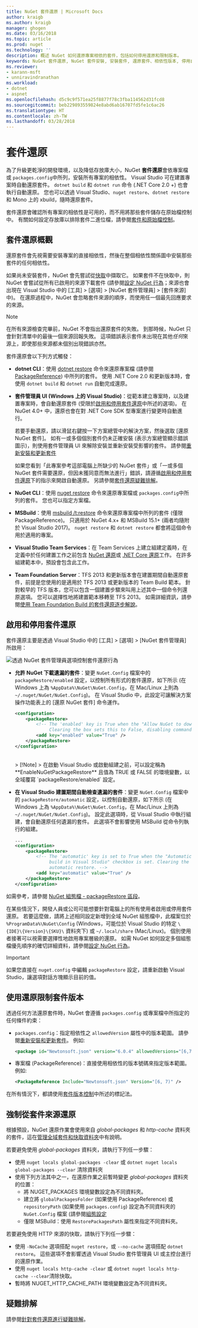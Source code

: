 ```yaml
---
title: NuGet 套件還原 | Microsoft Docs
author: kraigb
ms.author: kraigb
manager: ghogen
ms.date: 03/16/2018
ms.topic: article
ms.prod: nuget
ms.technology: ''
description: 概述 NuGet 如何還原專案相依的套件，包括如何停用還原和限制版本。
keywords: NuGet 套件還原, NuGet 套件安裝, 安裝套件, 還原套件、相依性版本, 停用自動還原, 限制套件版本
ms.reviewer:
- karann-msft
- unniravindranathan
ms.workload:
- dotnet
- aspnet
ms.openlocfilehash: d5c9c9f571ea25f8877f78c3fba114562d31fcd8
ms.sourcegitcommit: beb229893559824e8abd6ab16707fd5fe1c6ac26
ms.translationtype: HT
ms.contentlocale: zh-TW
ms.lasthandoff: 03/28/2018
---
```

# <a name="package-restore"></a>套件還原

為了升級更乾淨的開發環境，以及降低存放庫大小，NuGet **套件還原**會依專案檔或 `packages.config`中所列，安裝所有專案的相依性。 Visual Studio 可在建置專案時自動還原套件。 `dotnet build` 和 `dotnet run` 命令 (.NET Core 2.0 +) 也會執行自動還原。 您也可以透過 Visual Studio、`nuget restore`、`dotnet restore` 和 Mono 上的 xbuild，隨時還原套件。

套件還原會確認所有專案的相依性是可用的，而不用將那些套件儲存在原始檔控制中。 有關如何設定存放庫以排除套件二進位檔，請參閱[套件和原始檔控制](../consume-packages/packages-and-source-control.md)。

## <a name="package-restore-overview"></a>套件還原概觀

還原套件會先視需要安裝專案的直接相依性，然後在整個相依性關係圖中安裝那些套件的任何相依性。

如果尚未安裝套件，NuGet 會先嘗試從[快取](../consume-packages/managing-the-global-packages-and-cache-folders.md)中擷取它。 如果套件不在快取中，則 NuGet 會嘗試從所有已啟用的來源下載套件 (請參閱[設定 NuGet 行為](Configuring-NuGet-Behavior.md)；來源也會出現在 Visual Studio 中的 [工具] > [選項] > [NuGet 套件管理員] > [套件來源] 中)。 在還原過程中，NuGet 會忽略套件來源的順序，而使用任一個最先回應要求的來源。

> [!Note]
> 在所有來源檢查完畢前，NuGet 不會指出還原套件的失敗。 到那時候，NuGet 只會針對清單中的最後一個來源回報失敗。 這項錯誤表示套件未出現在其他*任何*來源上，即使那些來源都未個別出現錯誤亦然。

套件還原會以下列方式觸發：

- **dotnet CLI**：使用 [dotnet restore](/dotnet/core/tools/dotnet-restore?tabs=netcore2x) 命令來還原專案檔 (請參閱 [PackageReference](../consume-packages/package-references-in-project-files.md)) 中所列的套件。 使用 .NET Core 2.0 和更新版本時，會使用 `dotnet build` 和 `dotnet run` 自動完成還原。

- **套件管理員 UI (Windows 上的 Visual Studio)**：從範本建立專案時，以及建置專案時，會自動還原套件 (受限於[啟用和停用套件還原](#enabling-and-disabling-package-restore)中所述的選項)。 在 NuGet 4.0+ 中，還原也會在對 .NET Core SDK 型專案進行變更時自動進行。

    若要手動還原，請以滑鼠右鍵按一下方案總管中的解決方案，然後選取 [還原 NuGet 套件]。 如有一或多個個別套件仍未正確安裝 (表示方案總管顯示錯誤圖示)，則使用套件管理員 UI 來解除安裝並重新安裝受影響的套件。 請參閱[重新安裝和更新套件](../consume-packages/reinstalling-and-updating-packages.md)

    如果您看到「此專案參考這部電腦上所缺少的 NuGet 套件」或「一或多個 NuGet 套件需要還原，但因未獲同意而無法進行」錯誤，請遵循[啟用和停用套件還原](#enabling-and-disabling-package-restore)下的指示來開啟自動還原。 另請參閱[套件還原疑難排解](Package-restore-troubleshooting.md)。

- **NuGet CLI**：使用 [nuget restore](../tools/cli-ref-restore.md) 命令來還原專案檔或 `packages.config`中所列的套件。 您也可以指定方案檔。

- **MSBuild**：使用 [msbuild /t:restore](../reference/msbuild-targets.md#restore-target) 命令來還原專案檔中所列的套件 (僅限 PackageReference)。 只適用於 NuGet 4.x+ 和 MSBuild 15.1+ (兩者均隨附於 Visual Studio 2017)。 `nuget restore` 和 `dotnet restore` 都會將這個命令用於適用的專案。

- **Visual Studio Team Services**：在 Team Services 上建立組建定義時，在定義中於任何建置工作之前包含 [NuGet 還原](/vsts/build-release/tasks/package/nuget#restore-nuget-packages)或 [.NET Core 還原](/vsts/build-release/tasks/build/dotnet-core#restore-nuget-packages)工作。 在許多組建範本中，預設會包含此工作。

- **Team Foundation Server**：TFS 2013 和更新版本會在建置期間自動還原套件，前提是您使用的是適用於 TFS 2013 或更新版本的 Team Build 範本。 針對較早的 TFS 版本，您可以包含一個建置步驟來叫用上述其中一個命令列還原選項。 您可以選擇性地將建置範本移轉至 TFS 2013。 如需詳細資訊，請參閱[使用 Team Foundation Build 的套件還原逐步解說](../consume-packages/team-foundation-build.md)。

## <a name="enabling-and-disabling-package-restore"></a>啟用和停用套件還原

套件還原主要是透過 Visual Studio 中的 [工具] > [選項] > [NuGet 套件管理員] 所啟用：

![透過 NuGet 套件管理員選項控制套件還原行為](media/Restore-01-AutoRestoreOptions.png)

- **允許 NuGet 下載遺漏的套件**：變更 `NuGet.Config` 檔案中的 `packageRestore/enabled` 設定，以控制所有形式的套件還原，如下所示 (在 Windows 上為 `%AppData%\NuGet\NuGet.Config`，在 Mac/Linux 上則為 `~/.nuget/NuGet/NuGet.Config`)。 在 Visual Studio 中，此設定可讓解決方案操作功能表上的 [還原 NuGet 套件] 命令運作。

    ```xml
    <configuration>
        <packageRestore>
            <!-- The 'enabled' key is True when the "Allow NuGet to download missing packages" checkbox is set.
                 Clearing the box sets this to False, disabling command-line, automatic, and MSBuild-Integrated restore. -->
            <add key="enabled" value="True" />
        </packageRestore>
    </configuration>
    ```
    <br/>
    > [!Note]
    >  在啟動 Visual Studio 或啟動組建之前，可以設定稱為 **EnableNuGetPackageRestore** 且值為 TRUE 或 FALSE 的環境變數，以全域覆寫 `packageRestore/enabled` 設定。

- **在 Visual Studio 建置期間自動檢查遺漏的套件**：變更 `NuGet.Config` 檔案中的 `packageRestore/automatic` 設定，以控制自動還原，如下所示 (在 Windows 上為 `%AppData%\NuGet\NuGet.Config`，在 Mac/Linux 上則為 `~/.nuget/NuGet/NuGet.Config`)。 設定此選項時，從 Visual Studio 中執行組建，會自動還原任何遺漏的套件。 此選項不會影響使用 MSBuild 從命令列執行的組建。

    ```xml
    ...
    <configuration>
        <packageRestore>
            <!-- The 'automatic' key is set to True when the "Automatically check for missing packages during
                 build in Visual Studio" checkbox is set. Clearing the box sets this to False and disables
                 automatic restore. -->
            <add key="automatic" value="True" />
        </packageRestore>
    </configuration>
    ```

如需參考，請參閱 [NuGet 組態檔 - packageRestore 區段](../reference/nuget-config-file.md#packagerestore-section)。

在某些情況下，開發人員或公司可能想要針對電腦上的所有使用者啟用或停用套件還原。 若要這麼做，請將上述相同設定新增到全域 NuGet 組態檔中，此檔案位於 `%ProgramData%\NuGet\Config` (Windows，可能位於 Visual Studio 的特定 `\{IDE}\{Version}\{SKU}\` 資料夾下) 或 `~/.local/share` (Mac/Linux)。 個別使用者接著可以視需要選擇性地啟用專案層級的還原。 如需 NuGet 如何設定多個組態檔優先順序的確切詳細資料，請參閱[設定 NuGet 行為](../consume-packages/configuring-nuget-behavior.md#how-settings-are-applied)。

> [!Important]
> 如果您直接在 `nuget.config` 中編輯 `packageRestore` 設定，請重新啟動 Visual Studio，讓選項對話方塊顯示目前的值。

## <a name="constraining-package-versions-with-restore"></a>使用還原限制套件版本

透過任何方法還原套件時，NuGet 會遵循 `packages.config` 或專案檔中所指定的任何條件約束：

- `packages.config`：指定相依性之 `allowedVersion` 屬性中的版本範圍。 請參閱[重新安裝和更新套件](../consume-packages/reinstalling-and-updating-packages.md#constraining-upgrade-versions)。 例如: 

    ```xml
    <package id="Newtonsoft.json" version="6.0.4" allowedVersions="[6,7)" />
    ```

- 專案檔 (PackageReference)：直接使用相依性的版本號碼來指定版本範圍。 例如: 

    ```xml
    <PackageReference Include="Newtonsoft.json" Version="[6, 7)" />
    ```

在所有情況下，都請使用[套件版本控制](../reference/package-versioning.md)中所述的標記法。

## <a name="forcing-restore-from-package-sources"></a>強制從套件來源還原

根據預設，NuGet 還原作業會使用來自 *global-packages* 和 *http-cache* 資料夾的套件，這在[管理全域套件和快取資料夾](managing-the-global-packages-and-cache-folders.md)中有說明。

若要避免使用 *global-packages* 資料夾，請執行下列任一步驟：

- 使用 `nuget locals global-packages -clear` 或 `dotnet nuget locals global-packages --clear` 清除資料夾
- 使用下列方法其中之一，在還原作業之前暫時變更 *global-packages* 資料夾的位置：
  - 將 NUGET_PACKAGES 環境變數設定為不同資料夾。
  - 建立將 `globalPackagesFolder` (如果使用 PackageReference) 或 `repositoryPath` (如果使用 `packages.config`) 設定為不同資料夾的 `NuGet.Config` 檔案 (請參閱[組態設定](../reference/nuget-config-file.md#config-section)
  - 僅限 MSBuild：使用 `RestorePackagesPath` 屬性來指定不同資料夾。

若要避免使用 HTTP 來源的快取，請執行下列任一步驟：

- 使用 `-NoCache` 選項搭配 `nuget restore`，或 `--no-cache` 選項搭配 `dotnet restore`。 這些選項不會影響透過 Visual Studio 套件管理員 UI 或主控台進行的還原作業。
- 使用 `nuget locals http-cache -clear` 或 `dotnet nuget locals http-cache --clear`清除快取。
- 暫時將 NUGET_HTTP_CACHE_PATH 環境變數設定為不同資料夾。

## <a name="troubleshooting"></a>疑難排解

請參閱[針對套件還原進行疑難排解](package-restore-troubleshooting.md)。